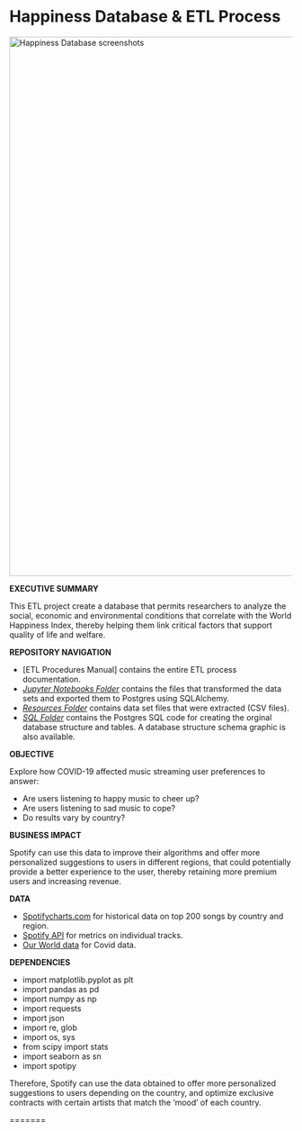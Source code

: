 # Happiness Database & ETL Process

<img width="958" alt="Happiness Database screenshots" src="">

**EXECUTIVE SUMMARY**

This ETL project create a database that permits researchers to analyze the social, economic and environmental conditions that correlate with the World Happiness Index, thereby helping them link critical factors that support quality of life and welfare. 

**REPOSITORY NAVIGATION**

* [ETL Procedures Manual] contains the entire ETL process documentation. 
* [*Jupyter Notebooks Folder*](https://github.com/verocastillo/happiness-database/tree/main/jupyter) contains the files that transformed the data sets and exported them to Postgres using SQLAlchemy. 
* [*Resources Folder*](https://github.com/verocastillo/happiness-database/tree/main/resources) contains data set files that were extracted (CSV files). 
* [*SQL Folder*](https://github.com/verocastillo/happiness-database/tree/main/sql) contains the Postgres SQL code for creating the orginal database structure and tables. A database structure schema graphic is also available. 



**OBJECTIVE**

Explore how COVID-19 affected music streaming user preferences to answer:
- Are users listening to happy music to cheer up?
- Are users listening to sad music to cope?
- Do results vary by country?


**BUSINESS IMPACT**

Spotify can use this data to improve their algorithms and offer more personalized suggestions to users in different regions, that could potentially provide a better experience to the user, thereby retaining more premium users and increasing revenue.


**DATA** 

- [Spotifycharts.com](https://spotifycharts.com) for historical data on top 200 songs by country and region.
- [Spotify API](https://developer.spotify.com/documentation/web-api/) for metrics on individual tracks.
- [Our World data](https://ourworldindata.org/coronavirusCOVID-19) for Covid data.


**DEPENDENCIES**

- import matplotlib.pyplot as plt
- import pandas as pd
- import numpy as np
- import requests
- import json
- import re, glob
- import os, sys
- from scipy import stats
- import seaborn as sn
- import spotipy                          
       
Therefore, Spotify can use the data obtained to offer more personalized suggestions to users depending on the country, and optimize exclusive contracts with certain artists that match the ‘mood’ of each country. 



=======


